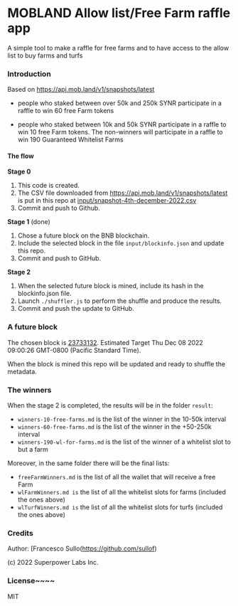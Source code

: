 # MOBLAND Allow list/Free Farm raffle app

A simple tool to make a raffle for free farms and to have access to the allow list to buy farms and turfs

### Introduction

Based on https://api.mob.land/v1/snapshots/latest

- people who staked between over 50k and 250k SYNR participate in a raffle to win 60 free Farm tokens

- people who staked between 10k and 50k SYNR participate in a raffle to win 10 free Farm tokens. The non-winners will participate in a raffle to win 190 Guaranteed Whitelist Farms

#### The flow

**Stage 0**

1. This code is created.
2. The CSV file downloaded from https://api.mob.land/v1/snapshots/latest is put in this repo at [input/snapshot-4th-december-2022.csv](https://github.com/superpowerlabs/allow-list-raffle/blob/main/input/snapshot-4th-december-2022.csv)
3. Commit and push to Github.

**Stage 1** (done)

1. Chose a future block on the BNB blockchain. 
2. Include the selected block in the file `input/blockinfo.json` and update this repo.
3. Commit and push to GitHub.

**Stage 2**

1. When the selected future block is mined, include its hash in the blockinfo.json file.
2. Launch `./shuffler.js` to perform the shuffle and produce the results.
3. Commit and push the update to GitHub. 

### A future block

The chosen block is [23733132](https://bscscan.com/block/countdown/23733132). Estimated Target Thu Dec 08 2022 09:00:26 GMT-0800 (Pacific Standard Time). 

When the block is mined this repo will be updated and ready to shuffle the metadata.

### The winners

When the stage 2 is completed, the results will be in the folder `result`:
- `winners-10-free-farms.md` is the list of the winner in the 10-50k interval
- `winners-60-free-farms.md` is the list of the winner in the +50-250k interval
- `winners-190-wl-for-farms.md` is the list of the winner of a whitelist slot to but a farm

Moreover, in the same folder there will be the final lists:
- `freeFarmWinners.md` is the list of all the wallet that will receive a free Farm
- `wlFarmWinners.md is` the list of all the whitelist slots for farms (included the ones above)
- `wlTurfWinners.md is` the list of all the whitelist slots for turfs (included the ones above)

### Credits

Author: [Francesco Sullo(https://github.com/sullof)

(c) 2022 Superpower Labs Inc.

### License~~~~
MIT
